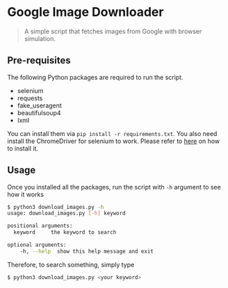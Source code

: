 # Google Image Downloader

> A simple script that fetches images from Google with browser simulation.

## Pre-requisites

The following Python packages are required to run the script.

- selenium
- requests
- fake_useragent
- beautifulsoup4
- lxml

You can install them via `pip install -r requirements.txt`. You also need install the ChromeDriver
for selenium to work. Please refer to [here](https://sites.google.com/a/chromium.org/chromedriver/getting-started)
on how to install it.

## Usage

Once you installed all the packages, run the script with `-h` argument to see how it works

```bash
$ python3 download_images.py -h
usage: download_images.py [-h] keyword

positional arguments:
  keyword     the keyword to search

optional arguments:
    -h, --help  show this help message and exit
```

Therefore, to search something, simply type

```bash
$ python3 download_images.py <your keyword>
```

